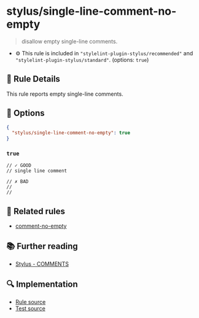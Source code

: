 # stylus/single-line-comment-no-empty

> disallow empty single-line comments.

- :gear: This rule is included in `"stylelint-plugin-stylus/recommended"` and `"stylelint-plugin-stylus/standard"`. (options: `true`)

## :book: Rule Details

This rule reports empty single-line comments.

## :wrench: Options

```json
{
  "stylus/single-line-comment-no-empty": true
}
```

### `true`

<stylelint-code-block :rules="{ 'stylus/single-line-comment-no-empty': true }">

```styl
// ✓ GOOD
// single line comment

// ✗ BAD
//
//  
```

</stylelint-code-block>

## :couple: Related rules

- [comment-no-empty]

## :books: Further reading

- [Stylus - COMMENTS]

[comment-no-empty]: https://stylelint.io/user-guide/rules/comment-no-empty
[Stylus - COMMENTS]: https://stylus-lang.com/docs/comments.html

## :mag: Implementation

- [Rule source](https://github.com/ota-meshi/stylelint-plugin-stylus/blob/master/lib/rules/single-line-comment-no-empty.js)
- [Test source](https://github.com/ota-meshi/stylelint-plugin-stylus/blob/master/tests/lib/rules/single-line-comment-no-empty.js)
